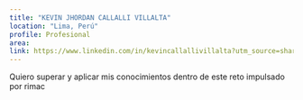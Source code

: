 ```yaml
---
title: "KEVIN JHORDAN CALLALLI VILLALTA"
location: "Lima, Perú"
profile: Profesional
area: 
link: https://www.linkedin.com/in/kevincallallivillalta?utm_source=share&utm_campaign=share_via&utm_content=profile&utm_medium=ios_app
---
```


Quiero superar y aplicar mis conocimientos dentro de este reto impulsado por rimac